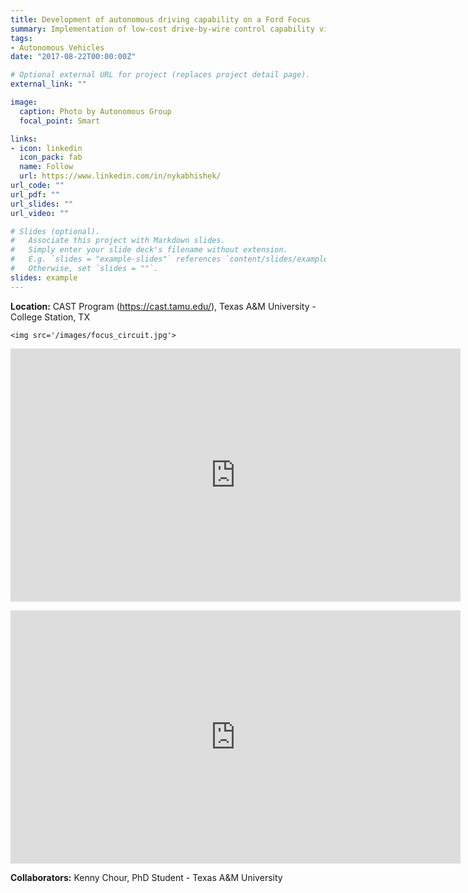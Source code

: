 ```yaml
---
title: Development of autonomous driving capability on a Ford Focus
summary: Implementation of low-cost drive-by-wire control capability via sensor emulation using Arduino Mega on a Ford focus vehicle.
tags:
- Autonomous Vehicles
date: "2017-08-22T00:00:00Z"

# Optional external URL for project (replaces project detail page).
external_link: ""

image:
  caption: Photo by Autonomous Group
  focal_point: Smart

links:
- icon: linkedin
  icon_pack: fab
  name: Follow
  url: https://www.linkedin.com/in/nykabhishek/
url_code: ""
url_pdf: ""
url_slides: ""
url_video: ""

# Slides (optional).
#   Associate this project with Markdown slides.
#   Simply enter your slide deck's filename without extension.
#   E.g. `slides = "example-slides"` references `content/slides/example-slides.md`.
#   Otherwise, set `slides = ""`.
slides: example
---
```


<b>Location:</b> CAST Program (https://cast.tamu.edu/), Texas A&M University - College Station, TX

<!-- <p> -->
    <img src='/images/focus_circuit.jpg'>
<!-- </p> -->
<p>
    <iframe width="720" height="405" src="https://www.youtube.com/embed/0Qlv_Cc4pwY" frameborder="0" allow="accelerometer; autoplay; encrypted-media; gyroscope; picture-in-picture" allowfullscreen></iframe>
</p>
<p>
    <iframe width="720" height="405" src="https://www.youtube.com/embed/Q8OMI-cLm2E" frameborder="0" allow="accelerometer; autoplay; encrypted-media; gyroscope; picture-in-picture" allowfullscreen></iframe>
</p>

<p>
    <b>Collaborators:</b> Kenny Chour, PhD Student - Texas A&M University
</p>